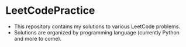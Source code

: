 # LeetCodePractice

- This repository contains my solutions to various LeetCode problems.
- Solutions are organized by programming language (currently Python and more to come).
